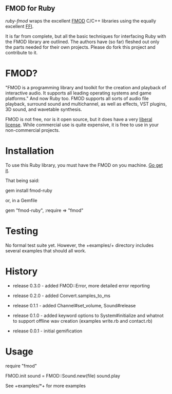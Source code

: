 FMOD for Ruby
-------------

*ruby-fmod* wraps the excellent [FMOD](http://www.fmod.org) C/C++ libraries using the equally excellent [FFI](http://github.com/ffi/ffi).

It is far from complete, but all the basic techniques for interfacing Ruby with the FMOD library are outlined. The authors have (so far) fleshed out only the parts needed for their own projects.  Please do fork this project and contribute to it.

FMOD?
=====

"FMOD is a programming library and toolkit for the creation and playback of interactive audio. It supports all leading operating systems and game platforms." And now Ruby too. FMOD supports all sorts of audio file playback, surround sound and multichannel, as well as effects, VST plugins, 3D sound, and wavetable synthesis.

FMOD is not free, nor is it open source, but it does have a very [liberal license](http://www.fmod.org/index.php/sales). While commercial use is quite expensive, it is free to use in your non-commercial projects.

Installation
============

To use this Ruby library, you must have the FMOD on you machine. [Go get it](http://www.fmod.org/index.php/download). 

That being said:

  gem install fmod-ruby

or, in a Gemfile

  gem "fmod-ruby", :require => "fmod"

Testing
=======

No formal test suite yet.  However, the +examples/+ directory includes several examples that should all work.

History
=======

* release 0.3.0 - added FMOD::Error, more detailed error reporting
* release 0.2.0 - added Convert.samples_to_ms
* release 0.1.1 - added Channel#set_volume, Sound#release
* release 0.1.0 - added keyword options to System#initialize and whatnot to support offline wav creation (examples write.rb and contact.rb)

* release 0.0.1 - initial gemification
  
Usage
=====

  require "fmod"

  FMOD.init
  sound = FMOD::Sound.new(file)
  sound.play

See +examples/*+ for more examples

